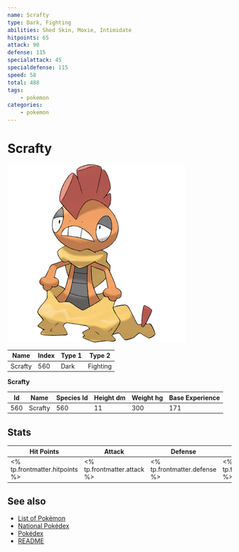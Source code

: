 ```yaml
---
name: Scrafty
type: Dark, Fighting
abilities: Shed Skin, Moxie, Intimidate
hitpoints: 65
attack: 90
defense: 115
specialattack: 45
specialdefense: 115
speed: 58
total: 488
tags:
    - pokemon
categories:
    - pokemon
---
```


# Scrafty


![Scrafty](images/560.png)

| **Name** | **Index** | **Type 1** | **Type 2** |
|----|----|----|----|
| Scrafty | 560 | Dark | Fighting  |

**Scrafty** 




| **Id** | **Name** | **Species Id** | **Height dm** | **Weight hg** | **Base Experience** |
|--------|----------|----------------|------------|------------|---------------------|
| 560 | Scrafty | 560 | 11 | 300 | 171 |



## Stats

| **Hit Points** | **Attack** | **Defense** | **Special Attack** | **Special Defense** | **Speed** | **Total** |
|----------------|------------|-------------|--------------------|---------------------|-----------|-----------|
| <% tp.frontmatter.hitpoints %> | <% tp.frontmatter.attack %> | <% tp.frontmatter.defense %> | <% tp.frontmatter.specialattack %> | <% tp.frontmatter.specialdefense %> | <% tp.frontmatter.speed %> | <% tp.frontmatter.total %> |

## See also

- [List of Pokémon](../pokemon.md)
- [National Pokédex](../national_pokedex.md)
- [Pokédex](../pokedex.md)
- [README](../README.md)
